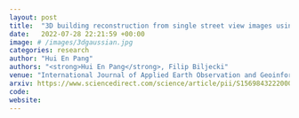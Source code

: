 ```yaml
---
layout: post
title:  "3D building reconstruction from single street view images using deep learning"
date:   2022-07-28 22:21:59 +00:00
image: # /images/3dgaussian.jpg
categories: research
author: "Hui En Pang"
authors: "<strong>Hui En Pang</strong>, Filip Biljecki"
venue: "International Journal of Applied Earth Observation and Geoinformation"
arxiv: https://www.sciencedirect.com/science/article/pii/S1569843222000619a
code: 
website: 
---
```

